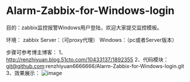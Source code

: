   # Alarm-Zabbix-for-Windows-login
  目的：zabbix监控报警Windows用户登陆，欢迎大家提交监控模板。

  环境：
  zabbix Server：（可proxy代理）
  Windows：（pc或者Server版本）

  步骤可参考博主博客：
  1、http://renzhiyuan.blog.51cto.com/10433137/1892355
  2、代码模块：
  git@github.com:renzhiyuan6666666/Alarm-Zabbix-for-Windows-login.git
  3、效果展示：
  ![image](https://s4.51cto.com/wyfs02/M01/92/59/wKiom1j-wzrxNikIAAC1_oVSFrg715.png)
